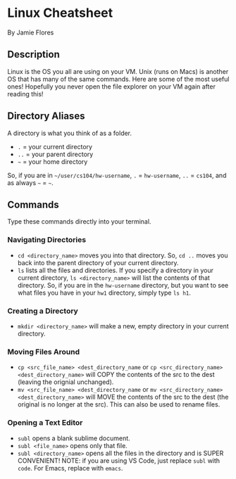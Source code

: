 # Linux Cheatsheet

By Jamie Flores

## Description

Linux is the OS you all are using on your VM.  Unix (runs on Macs) is another OS that has many of the same commands.
Here are some of the most useful ones!  Hopefully you never open the file explorer on your VM again after reading this!

## Directory Aliases

A directory is what you think of as a folder.

- `.` = your current directory
- `..` = your parent directory
- `~` = your home directory

So, if you are in `~/user/cs104/hw-username`, `.` = `hw-username`, `..` = `cs104`, and as always `~` = `~`.

## Commands

Type these commands directly into your terminal.

### Navigating Directories

- `cd <directory_name>` moves you into that directory.
    So, `cd ..` moves you back into the parent directory of your current directory.
- `ls` lists all the files and directories.
    If you specify a directory in your current directory, `ls <directory_name>` will list the contents of that directory.
    So, if you are in the `hw-username` directory, but you want to see what files you have in your `hw1` directory,
    simply type `ls h1`.

### Creating a Directory

- `mkdir <directory_name>` will make a new, empty directory in your current directory.

### Moving Files Around

- `cp <src_file_name> <dest_directory_name` or `cp <src_directory_name> <dest_directory_name>` will COPY the contents of the
    src to the dest (leaving the orignial unchanged).
- `mv <src_file_name> <dest_directory_name` or `mv <src_directory_name> <dest_directory_name>` will MOVE the contents of the 
    src to the dest (the original is no longer at the src).  This can also be used to rename files.

### Opening a Text Editor

- `subl` opens a blank sublime document.
- `subl <file_name>` opens only that file.
- `subl <directory_name>` opens all the files in the directory and is SUPER CONVENIENT!
NOTE: if you are using VS Code, just replace `subl` with `code`.  For Emacs, replace with `emacs`.

